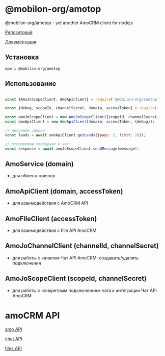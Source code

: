 # @mobilon-org/amotop

@mobilon-org/amotop - yet another AmoCRM client for nodejs


[Репозиторий](https://github.com/mobilon-org/amotop)

[Документация](https://mobilon-org.github.io/amotop/)


## Установка

`````
npm i @mobilon-org/amotop

`````

## Использование

`````javascript

const {AmoJoScopeClient, AmoApiClient} = require('@mobilon-org/amotop');

const {debug, scopeId, channelSecret, domain, accessToken} = require('../_config');

const amoJoScopeClient = new AmoJoScopeClient({scopeId, channelSecret, debug});
const amoApiClient = new AmoApiClient(domain, accessToken, {debug});

// получаем сделки
const leads = await amoApiClient.getLeads({page: 2, limit: 20});

// отправляем сообщение в чат
const response = await amoJoScopeClient.sendMessage(message);

`````

## AmoService (domain)

- для обмена токенов

## AmoApiClient (domain, accessToken)

- для взаимодействия с AmoCRM API

## AmoFileClient (accessToken)

- для взаимодействия с File API AmoCRM

## AmoJoChannelClient (channelId, channelSecret)

- для работы с каналом Чат API AmoCRM: создавать/удалять подключения

## AmoJoScopeClient (scopeId, channelSecret)

- для работы с конкретным подключением чата к интеграции Чат API AmoCRM

# amoCRM API

[amo API](https://www.amocrm.ru/developers/content/crm_platform/api-reference)

[chat API](https://www.amocrm.ru/developers/content/chats/chat-api-reference)

[files API](https://www.amocrm.ru/developers/content/files/files-capabilities)

